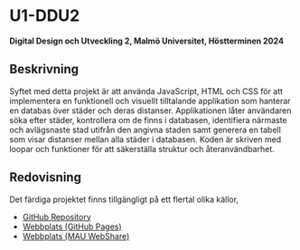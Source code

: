 # U1-DDU2

**Digital Design och Utveckling 2, Malmö Universitet, Höstterminen 2024**

## Beskrivning

Syftet med detta projekt är att använda JavaScript, HTML och CSS för att implementera en funktionell och visuellt tilltalande applikation som hanterar en databas över städer och deras distanser. Applikationen låter användaren söka efter städer, kontrollera om de finns i databasen, identifiera närmaste och avlägsnaste stad utifrån den angivna staden samt generera en tabell som visar distanser mellan alla städer i databasen. Koden är skriven med loopar och funktioner för att säkerställa struktur och återanvändbarhet.

## Redovisning

Det färdiga projektet finns tillgängligt på ett flertal olika källor,

- [GitHub Repository](https://github.com/siggebrandt/DDU2-U1)
- [Webbplats (GitHub Pages)](https://siggebrandt.github.io/DDU2-U1)
- [Webbplats (MAU WebShare)](https://webshare.mah.se/aq2697/ddu2/u1)
